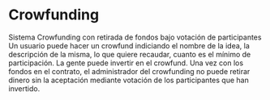 # Crowfunding
Sistema Crowfunding con retirada de fondos bajo votación de participantes
Un usuario puede hacer un crowfund indiciando el nombre de la idea, la descripción de la misma, lo que quiere recaudar, cuanto es el mínimo de participación. 
La gente puede invertir en el crowfund. 
Una vez con los fondos en el contrato, el administrador del crowfunding no puede retirar dinero sin la aceptación mediante votación de los participantes que han invertido. 
